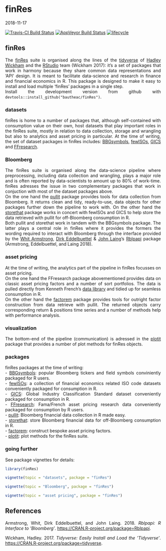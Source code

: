 finRes
================
2018-11-17

<style> body {text-align: justify} </style>

[![Travis-CI Build
Status](https://travis-ci.org/bautheac/finRes.svg?branch=master)](https://travis-ci.org/bautheac/finRes)
[![AppVeyor Build
Status](https://ci.appveyor.com/api/projects/status/github/bautheac/finRes?branch=master&svg=true)](https://ci.appveyor.com/project/bautheac/finRes)
[![lifecycle](https://img.shields.io/badge/lifecycle-experimental-orange.svg)](https://www.tidyverse.org/lifecycle/#experimental)

## finRes

The [finRes](https://bautheac.github.io/finRes/) suite is organised
along the lines of the [tidyverse](www.tidyverse.org) of [Hadley
Wickham](http://hadley.nz/) and the [RStudio](https://www.rstudio.com/)
team (Wickham 2017): it’s a set of packages that work in harmony because
they share common data representations and ‘API’ design. It is meant to
facilitate data-science and research in finance and financial economics
in R. This package is designed to make it easy to install and load
multiple ‘finRes’ packages in a single step.  
Install the development version from github with
`devtools::install_github("bautheac/finRes")`.

### datasets

finRes is home to a number of packages that, although self-contained
with consumption value on their own, host datasets that play important
roles in the finRes suite, mostly in relation to data collection,
storage and wrangling but also to analytics and asset pricing in
particular. At the time of writing, the set of dataset packages in
finRes includes: [BBGsymbols](https://bautheac.github.io/BBGsymbols/),
[fewISOs](https://bautheac.github.io/fewISOs/),
[GICS](https://bautheac.github.io/GICS/) and
[FFresearch](https://bautheac.github.io/FFresearch/).

### Bloomberg

The finRes suite is organised along the data-science pipeline where
preprocessing, including data collection and wrangling, plays a major
role and is often reported by data-scientists to amount up to 80% of
work-time. finRes adresses the issue in two complementary packages that
work in conjuction with most of the dataset packages above.  
On the one hand the [pullit](https://bautheac.github.io/pullit/) package
provides tools for data collection from Bloomberg. It returns clean and
tidy, ready-to-use, data objects for other packages further down the
pipeline to work with. On the other hand the
[storethat](https://bautheac.github.io/storethat/) package works in
concert with fewISOs and GICS to help store the data retrieved with
pullit for off-Bloomberg consumption in R.  
Both pullit and storethat work in tandem with the BBGsymbols package.
The latter plays a central role in finRes where it provides the formers
the wording required to interact with Bloomberg through the interface
provided by the [Whit Armstrong](https://github.com/armstrtw), [Dirk
Eddelbuettel](https://github.com/eddelbuettel) & [John
Laing](https://github.com/johnlaing)’s
[Rblpapi](https://github.com/Rblp/Rblpapi) package (Armstrong,
Eddelbuettel, and Laing 2018).

### asset pricing

At the time of writing, the analytics part of the pipeline in finRes
focusses on asset pricing.  
On the one hand the FFresearch package abovementioned provides data on
classic asset pricing factors and a number of sort portfolios. The data
is pulled directly from Kenneth French’s [data
library](http://mba.tuck.dartmouth.edu/pages/faculty/ken.french/data_library.html)
and tidied up for seamless consumption in R.  
On the other hand the [factorem](https://bautheac.github.io/factorem/)
package provides tools for outright factor construction from data
retrieve with pullit. The returned objects carry corresponding return &
positions time series and a number of methods help with performance
analysis.

### visualization

The bottom-end of the pipeline (communication) is adressed in the
[plotit](https://bautheac.github.io/plotit/) package that provides a
number of plot methods for finRes objects.

### packages

finRes packages at the time of writing:  
\- [BBGsymbols](https://bautheac.github.io/BBGsymbols/): popular
Bloomberg tickers and field symbols conviniently packaged for R users.  
\- [fewISOs](https://bautheac.github.io/fewISOs/): a collection of
financial economics related ISO code datasets conveniently packaged for
consumption in R.  
\- [GICS](https://bautheac.github.io/GICS/): Global Industry
Classification Standard dataset conveniently packaged for consumption in
R.  
\- [FFresearch](https://bautheac.github.io/FFresearch/): Fama/French
asset pricing research data conveniently packaged for consumption by R
users.  
\- [pullit](https://bautheac.github.io/pullit/): Bloomberg financial
data collection in R made easy.  
\- [storethat](https://bautheac.github.io/storethat/): store Bloomberg
financial data for off-Bloomberg consumption in R.  
\- [factorem](https://bautheac.github.io/factorem/): construct bespoke
asset pricing factors.  
\- [plotit](https://bautheac.github.io/plotit/): plot methods for the
finRes suite.

### going further

See package vignettes for details:

``` r
library(finRes)

vignette(topic = "datasets", package = "finRes")

vignette(topic = "Bloomberg", package = "finRes")

vignette(topic = "asset pricing", package = "finRes")
```

## References

<div id="refs" class="references">

<div id="ref-Armstrong_Rblpapi_2018">

Armstrong, Whit, Dirk Eddelbuettel, and John Laing. 2018. *Rblpapi: R
Interface to ’Bloomberg’*. <https://CRAN.R-project.org/package=Rblpapi>.

</div>

<div id="ref-Wickham_tidyverse_2017">

Wickham, Hadley. 2017. *Tidyverse: Easily Install and Load the
’Tidyverse’*. <https://CRAN.R-project.org/package=tidyverse>.

</div>

</div>
